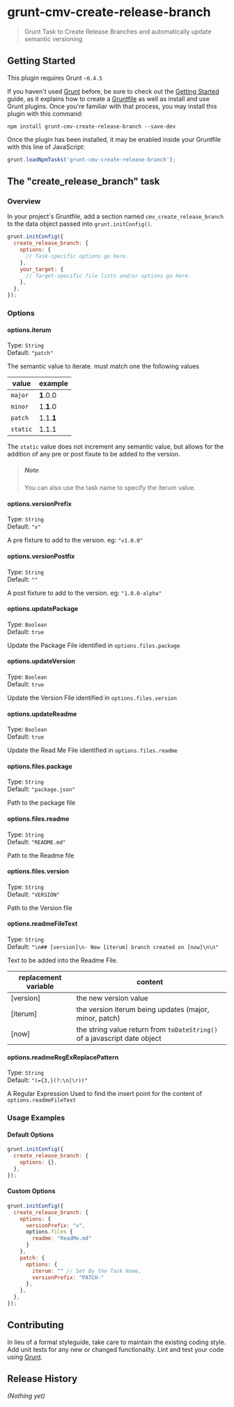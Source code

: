 grunt-cmv-create-release-branch
===============================

> Grunt Task to Create Release Branches and automatically update semantic versioning

## Getting Started
This plugin requires Grunt `~0.4.5`

If you haven't used [Grunt](http://gruntjs.com/) before, be sure to check out the [Getting Started](http://gruntjs.com/getting-started) guide, as it explains how to create a [Gruntfile](http://gruntjs.com/sample-gruntfile) as well as install and use Grunt plugins. Once you're familiar with that process, you may install this plugin with this command:

```shell
npm install grunt-cmv-create-release-branch --save-dev
```

Once the plugin has been installed, it may be enabled inside your Gruntfile with this line of JavaScript:

```js
grunt.loadNpmTasks('grunt-cmv-create-release-branch');
```

## The "create_release_branch" task

### Overview
In your project's Gruntfile, add a section named `cmv_create_release_branch` to the data object passed into `grunt.initConfig()`.

```js
grunt.initConfig({
  create_release_branch: {
    options: {
      // Task-specific options go here.
    },
    your_target: {
      // Target-specific file lists and/or options go here.
    },
  },
});
```

### Options

#### options.iterum
Type: `String`   
Default: `"patch"`

The semantic value to iterate.  must match one the following values

| value | example |
|-------|---------|
| `major` | __1__.0.0 |
| `minor` | 1.__1__.0 |
| `patch` | 1.1.__1__ |
| `static` | 1.1.1 |

The `static` value does not increment any semantic value, but allows for the addition of any pre or post fixute to be added to the version.

> ##### Note
> You can also use the task name to specify the iterum value.


#### options.versionPrefix
Type: `String`    
Default: `"v"`

A pre fixture to add to the version. eg: `"v1.0.0"`

#### options.versionPostfix
Type: `String`   
Default: `""`

A post fixture to add to the version. eg: `"1.0.0-alpha"`

#### options.updatePackage
Type: `Boolean`   
Default: `true`

Update the Package File identified in `options.files.package`

#### options.updateVersion
Type: `Boolean`   
Default: `true`

Update the Version File identified in `options.files.version`

#### options.updateReadme
Type: `Boolean`   
Default: `true`

Update the Read Me File identified in `options.files.readme`

#### options.files.package
Type: `String`   
Default: `"package.json"`

Path to the package file

#### options.files.readme
Type: `String`   
Default: `"README.md"`

Path to the Readme file

#### options.files.version
Type: `String`   
Default: `"VERSION"`

Path to the Version file

#### options.readmeFileText
Type: `String`   
Default: `"\n## [version]\n- New [iterum] branch created on [now]\n\n"`

Text to be added into the Readme File.

| replacement variable | content |
|----------------------|---------|
|[version]|the new version value|
|[iterum]|the version iterum being updates (major, minor, patch)|
|[now]|the string value return from `toDateString()` of a javascript date object |


#### options.readmeRegExReplacePattern
Type: `String`   
Default: `"(={3,}(?:\n|\r))"`

A Regular Expression Used to find the insert point for the content of `options.readmeFileText`

### Usage Examples

#### Default Options

```js
grunt.initConfig({
  create_release_branch: {
    options: {},
  },
});
```

#### Custom Options

```js
grunt.initConfig({
  create_release_branch: {
    options: {
      versionPrefix: "v",
      options.files {
        readme: "ReadMe.md"
      }
    },
    patch: {
      options: {
        iterum: "" // Set By the Task Name,
        versionPrefix: "PATCH-"
      },
    },
  },
});
```

## Contributing
In lieu of a formal styleguide, take care to maintain the existing coding style. Add unit tests for any new or changed functionality. Lint and test your code using [Grunt](http://gruntjs.com/).

## Release History
_(Nothing yet)_
